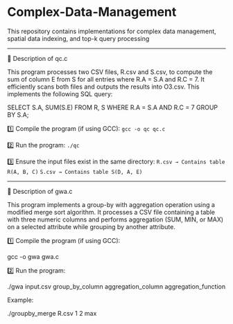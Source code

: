 # Complex-Data-Management
This repository contains implementations for complex data management, spatial data indexing, and top-k query processing

-----------------------------------------------------------------------------------------------------------------------------------------------

📌 Description of qc.c

This program processes two CSV files, R.csv and S.csv, to compute the sum of column E from S for all entries where R.A = S.A and R.C = 7. 
It efficiently scans both files and outputs the results into O3.csv. This implements the following SQL query:

SELECT S.A, SUM(S.E)
FROM R, S
WHERE R.A = S.A AND R.C = 7
GROUP BY S.A;

1️⃣ Compile the program (if using GCC):
`gcc -o qc qc.c`

2️⃣ Run the program:
`./qc`

3️⃣ Ensure the input files exist in the same directory:
`R.csv → Contains table R(A, B, C)`
`S.csv → Contains table S(D, A, E)`

-----------------------------------------------------------------------------------------------------------------------------------------------

📌 Description of gwa.c

This program implements a group-by with aggregation operation using a modified merge sort algorithm. 
It processes a CSV file containing a table with three numeric columns and performs aggregation (SUM, MIN, or MAX) on a selected attribute while grouping by another attribute.

1️⃣ Compile the program (if using GCC):

gcc -o gwa gwa.c

2️⃣ Run the program:

./gwa input.csv group_by_column aggregation_column aggregation_function

Example:

./groupby_merge R.csv 1 2 max

